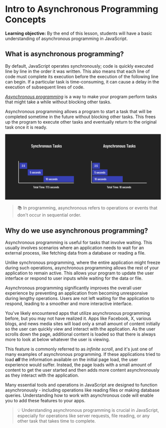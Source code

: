 <h1>
  <span class="headline">Intro to Asynchronous Programming</span>
  <span class="subhead">Concepts</span>
</h1>

**Learning objective:** By the end of this lesson, students will have a basic understanding of asynchronous programming in JavaScript.

## What is asynchronous programming?

By default, JavaScript operates synchronously; code is quickly executed line by line in the order it was written. This also means that each line of code must complete its execution before the execution of the following line can begin. If a particular task is time-consuming, it can cause a delay in the execution of subsequent lines of code.

*[Asynchronous programming](https://developer.mozilla.org/en-US/docs/Learn/JavaScript/Asynchronous/Introducing)* is a way to make your program perform tasks that might take a while without blocking other tasks.

Asynchronous programming allows a program to start a task that will be completed sometime in the future without blocking other tasks. This frees up the program to execute other tasks and eventually return to the original task once it is ready.

![Asynchronous and Synchronous Programming](./assets/sync-vs-async.png)

> 📚 In programming, asynchronous refers to operations or events that don't occur in sequential order.

## Why do we use asynchronous programming?

Asynchronous programming is useful for tasks that involve waiting. This usually involves scenarios where an application needs to wait for an external process, like fetching data from a database or reading a file.

Unlike synchronous programming, where the entire application might freeze during such operations, asynchronous programming allows the rest of your application to remain active. This allows your program to update the user interface or respond to user inputs while waiting for the data or file.

Asynchronous programming significantly improves the overall user experience by preventing an application from becoming unresponsive during lengthy operations. Users are not left waiting for the application to respond, leading to a smoother and more interactive interface.

You've likely encountered apps that utilize asynchronous programming before, but you may not have realized it. Apps like Facebook, X, various blogs, and news media sites will load only a small amount of content initially so the user can quickly view and interact with the application. As the user scrolls down the page, additional content is loaded so that there is always more to look at below whatever the user is viewing.

This feature is commonly referred to as *infinite scroll*, and it's just one of many examples of asynchronous programming. If these applications tried to load ***all*** the information available on the initial page load, the user experience would suffer. Instead, the page loads with a small amount of content to get the user started and then adds more content asynchronously as they interact with the application.

Many essential tools and operations in JavaScript are designed to function asynchronously - including operations like reading files or making database queries. Understanding how to work with asynchronous code will enable you to add these features to your apps.

> 💡 Understanding asynchronous programming is crucial in JavaScript, especially for operations like server requests, file reading, or any other task that takes time to complete.
